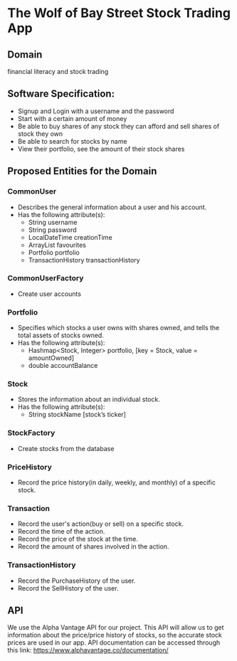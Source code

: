 # The Wolf of Bay Street Stock Trading App

## Domain
financial literacy and stock trading

## Software Specification:
- Signup and Login with a username and the password
- Start with a certain amount of money
- Be able to buy shares of any stock they can afford and sell shares of stock they own
- Be able to search for stocks by name
- View their portfolio, see the amount of their stock shares

## Proposed Entities for the Domain
### CommonUser
- Describes the general information about a user and his account. 
- Has the following attribute(s): 
    - String username
    - String password
    - LocalDateTime creationTime
    - ArrayList<Stock> favourites
    - Portfolio portfolio
    - TransactionHistory transactionHistory
### CommonUserFactory
- Create user accounts
### Portfolio
- Specifies which stocks a user owns with shares owned, and tells the total assets of stocks owned.
- Has the following attribute(s):
    - Hashmap<Stock, Integer> portfolio, [key = Stock, value = amountOwned]
    - double accountBalance
### Stock
- Stores the information about an individual stock. 
- Has the following attribute(s):
    - String stockName [stock’s ticker]
### StockFactory
- Create stocks from the database
### PriceHistory
- Record the price history(in daily, weekly, and monthly) of a specific stock.
### Transaction
- Record the user's action(buy or sell) on a specific stock.
- Record the time of the action.
- Record the price of the stock at the time.
- Record the amount of shares involved in the action.
### TransactionHistory
- Record the PurchaseHistory of the user.
- Record the SellHistory of the user.

## API
We use the Alpha Vantage API for our project. This API will allow us to get information about the price/price history of stocks, so the accurate stock prices are used in our app.
API documentation can be accessed through this link:
https://www.alphavantage.co/documentation/
